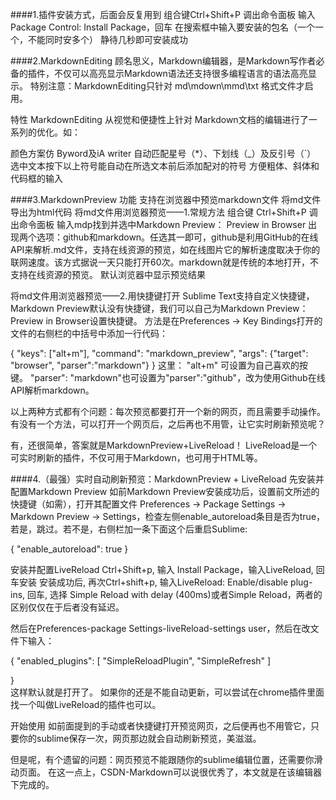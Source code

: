 
####1.插件安装方式，后面会反复用到
组合键Ctrl+Shift+P 调出命令面板
输入Package Control: Install Package，回车
在搜索框中输入要安装的包名（一个一个，不能同时安多个）
静待几秒即可安装成功

####2.MarkdownEditing
顾名思义，Markdown编辑器，是Markdown写作者必备的插件，不仅可以高亮显示Markdown语法还支持很多编程语言的语法高亮显示。
特别注意：MarkdownEditing只针对 md\mdown\mmd\txt 格式文件才启用。

特性
MarkdownEditing 从视觉和便捷性上针对 Markdown文档的编辑进行了一系列的优化。如：

颜色方案仿 Byword及iA writer
自动匹配星号（*）、下划线（_）及反引号（`）
选中文本按下以上符号能自动在所选文本前后添加配对的符号
方便粗体、斜体和代码框的输入

####3.MarkdownPreview
功能
支持在浏览器中预览markdown文件
将md文件导出为html代码
将md文件用浏览器预览——1.常规方法
组合键 Ctrl+Shift+P 调出命令面板
输入mdp找到并选中Markdown Preview： Preview in Browser
出现两个选项：github和markdown。任选其一即可，github是利用GitHub的在线API来解析.md文件，支持在线资源的预览，如在线图片它的解析速度取决于你的联网速度。该方式据说一天只能打开60次。markdown就是传统的本地打开，不支持在线资源的预览。
默认浏览器中显示预览结果

将md文件用浏览器预览——2.用快捷键打开
Sublime Text支持自定义快捷键，Markdown Preview默认没有快捷键，我们可以自己为Markdown Preview： Preview in Browser设置快捷键。
方法是在Preferences -> Key Bindings打开的文件的右侧栏的中括号中添加一行代码：

{ "keys": ["alt+m"], "command": "markdown_preview", "args": {"target": "browser", "parser":"markdown"}  }
这里：
"alt+m" 可设置为自己喜欢的按键。
"parser": "markdown"也可设置为"parser":"github"，改为使用Github在线API解析markdown。

以上两种方式都有个问题：每次预览都要打开一个新的网页，而且需要手动操作。有没有一个方法，可以打开一个网页后，之后再也不用管，让它实时刷新预览呢？

有，还很简单，答案就是MarkdownPreview+LiveReload！
LiveReload是一个可实时刷新的插件，不仅可用于Markdown，也可用于HTML等。

####4.（最强）实时自动刷新预览：MarkdownPreview + LiveReload
先安装并配置Markdown Preview
如前Markdown Preview安装成功后，设置前文所述的快捷键（如需），打开其配置文件 Preferences -> Package Settings -> Markdown Preview -> Settings，检查左侧enable_autoreload条目是否为true，若是，跳过。若不是，右侧栏加一条下面这个后重启Sublime:

{
    "enable_autoreload": true
}

安装并配置LiveReload
Ctrl+Shift+p, 输入 Install Package，输入LiveReload, 回车安装
安装成功后, 再次Ctrl+shift+p, 输入LiveReload: Enable/disable plug-ins, 回车, 选择 Simple Reload with delay (400ms)或者Simple Reload，两者的区别仅仅在于后者没有延迟。

然后在Preferences-package Settings-liveReload-settings user，然后在改文件下输入：

{
    "enabled_plugins": [
    "SimpleReloadPlugin",
    "SimpleRefresh"
]

}  
这样默认就是打开了。 如果你的还是不能自动更新，可以尝试在chrome插件里面找一个叫做LiveReload的插件也可以。

开始使用
如前面提到的手动或者快捷键打开预览网页，之后便再也不用管它，只要你的sublime保存一次，网页那边就会自动刷新预览，美滋滋。

但是呢，有个遗留的问题：网页预览不能跟随你的sublime编辑位置，还需要你滑动页面。
在这一点上，CSDN-Markdown可以说很优秀了，本文就是在该编辑器下完成的。

